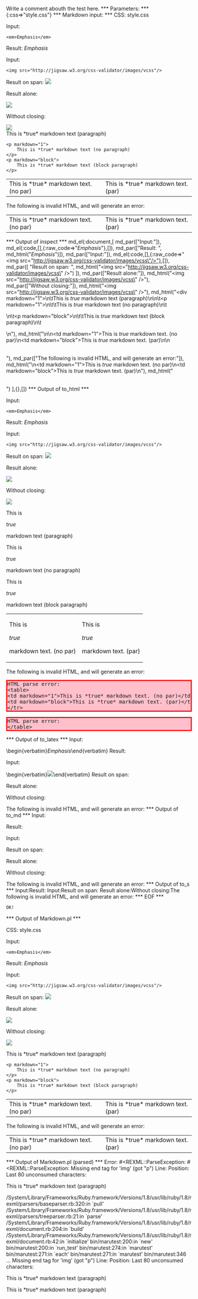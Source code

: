 Write a comment abouth the test here.
*** Parameters: ***
{:css=>"style.css"}
*** Markdown input: ***
CSS: style.css

Input:

	<em>Emphasis</em>

Result: <em>Emphasis</em>

Input:

	<img src="http://jigsaw.w3.org/css-validator/images/vcss"/>

Result on span: <img src="http://jigsaw.w3.org/css-validator/images/vcss"/>

Result alone: 

<img src="http://jigsaw.w3.org/css-validator/images/vcss"/>

Without closing:

<img src="http://jigsaw.w3.org/css-validator/images/vcss">

<div markdown="1">
	This is *true* markdown text (paragraph)

	<p markdown="1">
		This is *true* markdown text (no paragraph)
	</p>
	<p markdown="block">
		This is *true* markdown text (block paragraph)
	</p>
</div>

<table>
<tr>
<td markdown="1">This is *true* markdown text. (no par)</td>
<td markdown="block">This is *true* markdown text. (par)</td>
</tr>
</table>


The following is invalid HTML, and will generate an error:

<table>
<td markdown="1">This is *true* markdown text. (no par)</td>
<td markdown="block">This is *true* markdown text. (par)</td>
</tr>
</table>


*** Output of inspect ***
md_el(:document,[
	md_par(["Input:"]),
	md_el(:code,[],{:raw_code=>"<em>Emphasis</em>"},[]),
	md_par(["Result: ", md_html("<em>Emphasis</em>")]),
	md_par(["Input:"]),
	md_el(:code,[],{:raw_code=>"<img src=\"http://jigsaw.w3.org/css-validator/images/vcss\"/>"},[]),
	md_par([
		"Result on span: ",
		md_html("<img src=\"http://jigsaw.w3.org/css-validator/images/vcss\" />")
	]),
	md_par(["Result alone:"]),
	md_html("<img src=\"http://jigsaw.w3.org/css-validator/images/vcss\" />"),
	md_par(["Without closing:"]),
	md_html("<img src=\"http://jigsaw.w3.org/css-validator/images/vcss\" />"),
	md_html("<div markdown=\"1\">\n\tThis is *true* markdown text (paragraph)\n\n\t<p markdown=\"1\">\n\t\tThis is *true* markdown text (no paragraph)\n\t</p>\n\t<p markdown=\"block\">\n\t\tThis is *true* markdown text (block paragraph)\n\t</p>\n</div>"),
	md_html("<table>\n<tr>\n<td markdown=\"1\">This is *true* markdown text. (no par)</td>\n<td markdown=\"block\">This is *true* markdown text. (par)</td>\n</tr>\n</table>"),
	md_par(["The following is invalid HTML, and will generate an error:"]),
	md_html("<table>\n<td markdown=\"1\">This is *true* markdown text. (no par)</td>\n<td markdown=\"block\">This is *true* markdown text. (par)</td>\n</tr>"),
	md_html("</table>")
],{},[])
*** Output of to_html ***
<p>Input:</p>

<pre><code>&lt;em&gt;Emphasis&lt;/em&gt;</code></pre>

<p>Result: <em>Emphasis</em></p>

<p>Input:</p>

<pre><code>&lt;img src=&quot;http://jigsaw.w3.org/css-validator/images/vcss&quot;/&gt;</code></pre>

<p>Result on span: <img src='http://jigsaw.w3.org/css-validator/images/vcss' /></p>

<p>Result alone:</p>
<img src='http://jigsaw.w3.org/css-validator/images/vcss' />
<p>Without closing:</p>
<img src='http://jigsaw.w3.org/css-validator/images/vcss' /><div>
<p>
<p>This is</p>
<em>
<p>true</p>
</em>
<p>markdown text (paragraph)</p>
</p>
<p>
<p>
<p>This is</p>
<em>
<p>true</p>
</em>
<p>markdown text (no paragraph)</p>
</p>
</p>
	<p>
<p>
<p>This is</p>
<em>
<p>true</p>
</em>
<p>markdown text (block paragraph)</p>
</p>
</p>
</div><table>
<tr>
<td>
<p>This is</p>
<em>
<p>true</p>
</em>
<p>markdown text. (no par)</p>
</td>
<td>
<p>This is</p>
<em>
<p>true</p>
</em>
<p>markdown text. (par)</p>
</td>
</tr>
</table>
<p>The following is invalid HTML, and will generate an error:</p>
<pre class='markdown-html-error' style='border: solid 3px red; background-color: pink'>HTML parse error: 
&lt;table&gt;
&lt;td markdown=&quot;1&quot;&gt;This is *true* markdown text. (no par)&lt;/td&gt;
&lt;td markdown=&quot;block&quot;&gt;This is *true* markdown text. (par)&lt;/td&gt;
&lt;/tr&gt;</pre><pre class='markdown-html-error' style='border: solid 3px red; background-color: pink'>HTML parse error: 
&lt;/table&gt;</pre>
*** Output of to_latex ***
Input:

\begin{verbatim}<em>Emphasis</em>\end{verbatim}
Result: 

Input:

\begin{verbatim}<img src="http://jigsaw.w3.org/css-validator/images/vcss"/>\end{verbatim}
Result on span: 

Result alone:

Without closing:

The following is invalid HTML, and will generate an error:
*** Output of to_md ***
Input:

Result:

Input:

Result on span:

Result alone:

Without closing:

The following is invalid HTML, and will
generate an error:
*** Output of to_s ***
Input:Result: Input:Result on span: Result alone:Without closing:The following is invalid HTML, and will generate an error:
*** EOF ***



	OK!



*** Output of Markdown.pl ***
<p>CSS: style.css</p>

<p>Input:</p>

<pre><code>&lt;em&gt;Emphasis&lt;/em&gt;
</code></pre>

<p>Result: <em>Emphasis</em></p>

<p>Input:</p>

<pre><code>&lt;img src="http://jigsaw.w3.org/css-validator/images/vcss"/&gt;
</code></pre>

<p>Result on span: <img src="http://jigsaw.w3.org/css-validator/images/vcss"/></p>

<p>Result alone: </p>

<p><img src="http://jigsaw.w3.org/css-validator/images/vcss"/></p>

<p>Without closing:</p>

<p><img src="http://jigsaw.w3.org/css-validator/images/vcss"></p>

<div markdown="1">
    This is *true* markdown text (paragraph)

    <p markdown="1">
        This is *true* markdown text (no paragraph)
    </p>
    <p markdown="block">
        This is *true* markdown text (block paragraph)
    </p>
</div>

<table>
<tr>
<td markdown="1">This is *true* markdown text. (no par)</td>
<td markdown="block">This is *true* markdown text. (par)</td>
</tr>
</table>

<p>The following is invalid HTML, and will generate an error:</p>

<table>
<td markdown="1">This is *true* markdown text. (no par)</td>
<td markdown="block">This is *true* markdown text. (par)</td>
</tr>
</table>

*** Output of Markdown.pl (parsed) ***
Error: #<REXML::ParseException: #<REXML::ParseException: Missing end tag for 'img' (got "p")
Line: 
Position: 
Last 80 unconsumed characters:
  <div markdown="1">     This is *true* markdown text (paragraph)      <p markdow>
/System/Library/Frameworks/Ruby.framework/Versions/1.8/usr/lib/ruby/1.8/rexml/parsers/baseparser.rb:320:in `pull'
/System/Library/Frameworks/Ruby.framework/Versions/1.8/usr/lib/ruby/1.8/rexml/parsers/treeparser.rb:21:in `parse'
/System/Library/Frameworks/Ruby.framework/Versions/1.8/usr/lib/ruby/1.8/rexml/document.rb:204:in `build'
/System/Library/Frameworks/Ruby.framework/Versions/1.8/usr/lib/ruby/1.8/rexml/document.rb:42:in `initialize'
bin/marutest:200:in `new'
bin/marutest:200:in `run_test'
bin/marutest:274:in `marutest'
bin/marutest:271:in `each'
bin/marutest:271:in `marutest'
bin/marutest:346
...
Missing end tag for 'img' (got "p")
Line: 
Position: 
Last 80 unconsumed characters:
  <div markdown="1">     This is *true* markdown text (paragraph)      <p markdow
Line: 
Position: 
Last 80 unconsumed characters:
  <div markdown="1">     This is *true* markdown text (paragraph)      <p markdow>
